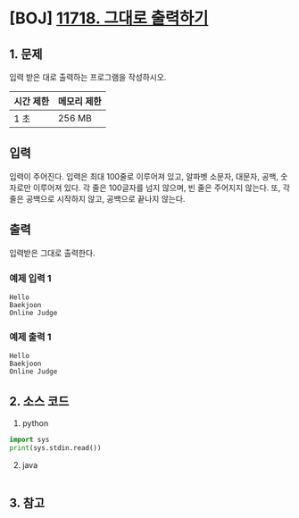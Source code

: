 # [BOJ] [11718. 그대로 출력하기](https://www.acmicpc.net/problem/11718)

## 1. 문제

입력 받은 대로 출력하는 프로그램을 작성하시오.

| 시간 제한 | 메모리 제한 |
|:------|:-------| 
| 1 초   | 256 MB |


## 입력

입력이 주어진다. 입력은 최대 100줄로 이루어져 있고, 알파벳 소문자, 대문자, 공백, 숫자로만 이루어져 있다. 각 줄은 100글자를 넘지 않으며, 빈 줄은 주어지지 않는다. 또, 각 줄은 공백으로 시작하지 않고, 공백으로 끝나지 않는다.


## 출력

입력받은 그대로 출력한다.

### 예제 입력 1

```
Hello
Baekjoon
Online Judge
```

### 예제 출력 1

```
Hello
Baekjoon
Online Judge
```


## 2. 소스 코드

1. python

```python
import sys
print(sys.stdin.read())
```

2. java

```java

```


## 3. 참고

```

```



